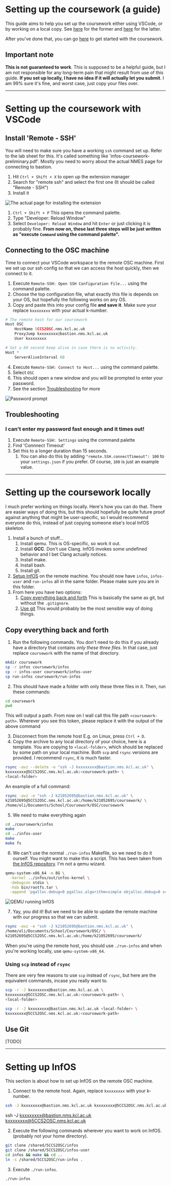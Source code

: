 # Setting up the coursework (a guide)

This guide aims to help you set up the coursework either using VSCode, 
or by working on a local copy. See 
[here](#setting-up-the-coursework-with-vscode) for the former and 
[here](#setting-up-the-coursework-locally) for the latter.

After you've done that, you can go [here](#setting-up-infos) to get 
started with the coursework.

## Important note

**This is not guaranteed to work**. This is supposed to be a helpful 
guide, but I am not responsible for any long-term pain that might result
from use of this guide. **If you set up locally, I have no idea if it 
will actually let you submit**. I am 99% sure it's fine, and worst case,
just copy your files over.

------------------------------------------------------------------------

# Setting up the coursework with VSCode

## Install 'Remote - SSH'

You will need to make sure you have a working `ssh` command set up.
Refer to the lab sheet for this. It's called something like 
'infos-coursework-preliminary.pdf'. Mostly you need to worry about the 
actual NMES page for connecting to bastion.

1. Hit `Ctrl + Shift + X` to open up the extension manager
2. Search for "remote ssh" and select the first one (It should be called 
   "Remote - SSH")
3. Install it

![The actual page for installing the extension](image.png)

1. `Ctrl + Shift + P` This opens the command palette.
2. Type "Developer: Reload Window"
3. Select `Developer: Reload Window` and hit `Enter` or just clicking it
   is probably fine. **From now on, these last three steps will be 
   just written as "execute `Command` using the command palette".**

## Connecting to the OSC machine

Time to connect your VSCode workspace to the remote OSC machine. First
we set up our ssh config so that we can access the host quickly, then
we connect to it.

1. Execute `Remote-SSH: Open SSH Configuration File...` using the 
   command palette.
2. Choose the top configuration file, what exactly this file is depends
   on your OS, but hopefully the following works on any OS.
3. Copy and paste this into your config file **and save it**. Make sure
   your replace `kxxxxxxxx` with your actual k-number.

```py
# The remote host for our coursework
Host OSC
    HostName 5CCS2OSC.nms.kcl.ac.uk
    ProxyJump kxxxxxxxx@bastion.nms.kcl.ac.uk
    User kxxxxxxxx

# Set a 60 second keep alive in case there is no activity.
Host *
    ServerAliveInterval 60
```

4. Execute `Remote-SSH: Connect to Host...` using the command palette.
5. Select `OSC`
6. This should open a new window and you will be prompted to enter your
   password. 
7. See the section [Troubleshooting](#troubleshooting) for more

![Password prompt](image2.png)

## Troubleshooting

### I can't enter my password fast enough and it times out!

1. Execute `Remote-SSH: Settings` using the command palette
2. Find 'Connnect Timeout'
3. Set this to a longer duration than 15 seconds.
   1. You can also do this by adding `"remote.SSH.connectTimeout": 100`
      to your `settings.json` if you prefer. Of course, `100` is just
      an example value.

------------------------------------------------------------------------

# Setting up the coursework locally

I much prefer working on things locally. Here's how you can do that.
There are easier ways of doing this, but this should hopefully be quite
future proof against anything that might be user-specific, so I would 
recommend everyone do this, instead of just copying someone else's 
local InfOS skeleton.

1. Install a bunch of stuff...
   1. Install qemu. This is OS-specific, so work it out.
   2. Install **GCC**. Don't use Clang. InfOS invokes some undefined 
      behavior and I bet Clang actually notices.
   4. Install make.
   5. Install bash.
   6. Install git.
2. [Setup InfOS](#setting-up-infos) on the remote machine. You should 
   now have `infos`, `infos-user` and `run-infos` all in the same 
   folder. Please make sure you are in this folder.
3. From here you have two options:
   1. [Copy everything back and forth](#copy-everything-back-and-forth)
      This is basically the same as git, but without the `.gitignore`.
   2. [Use git](#use-git) This would probably be the most sensible way
      of doing things.

## Copy everything back and forth

1. Run the following commands. You don't need to do this if you already
   have a directory that contains *only these three files*. In that 
   case, just replace `coursework` with the name of that directory.

```sh
mkdir coursework
cp -r infos coursework/infos
cp -r infos-user coursework/infos-user
cp run-infos coursework/run-infos
```

2. This should have made a folder with only these three files in it.
   Then, run these commands: 

```sh
cd coursework
pwd
```

This will output a path. From now on I wall call this file path
`<coursework-path>`. Wherever you see this token, please replace it with 
the output of the above command

3. Disconnect from the remote host E.g. on Linux, press `Ctrl + D`.
4. Copy the archive to any local directory of your choice, here is a 
   template. You are copying to `<local-folder>`, which should be 
   replaced by some path on your local machine. Both `scp` and `rsync`
   versions are provided. I recommend `rsync`, it is much faster.

```sh
rsync -avz --delete -e "ssh -J kxxxxxxxx@bastion.nms.kcl.ac.uk" \
kxxxxxxxx@5CCS2OSC.nms.kcl.ac.uk:<coursework-path> \
<local-folder>
```

An example of a full command:

```sh
rsync -avz -e "ssh -J k21052695@bastion.nms.kcl.ac.uk" \
k21052695@5CCS2OSC.nms.kcl.ac.uk:/home/k21052695/coursework/ \
/home/oli/Documents/School/Coursework/OSC/coursework
```

5. We need to make everything again

```sh
cd ./coursework/infos
make
cd ../infos-user
make
make fs
``` 

6. We can't use the normal `./run-infos` Makefile, so we need to do it
   ourself. You might want to make this a script. This has been taken
   from [the InfOS repository](https://github.com/tspink/infos). I'm not
   a qemu wizard.

```sh
qemu-system-x86_64 -m 8G \
  -kernel ../infos/out/infos-kernel \
  -debugcon stdio \
  -hda bin/rootfs.tar \
  -append 'pgalloc.debug=0 pgalloc.algorithm=simple objalloc.debug=0 sched.debug=0 sched.algorithm=cfs syslog=serial boot-device=ata0 init=/usr/init'
```

![QEMU running InfOS](image-1.png)

7. Yay, you did it! But we need to be able to update the remote machine
   with our progress so that we can submit.

```sh
rsync -avz -e "ssh -J k21052695@bastion.nms.kcl.ac.uk" \
/home/oli/Documents/School/Coursework/OSC/ \
k21052695@5CCS2OSC.nms.kcl.ac.uk:/home/k21052695/coursework/
```

When you're using the remote host, you should use `./run-infos` and when
you're working locally, use `qemu-system-x86_64`. 

### Using `scp` instead of `rsync`

There are very few reasons to use `scp` instead of `rsync`, but here are
the equivalent commands, incase you really want to.

```sh
scp -r -J kxxxxxxxx@bastion.nms.kcl.ac.uk \
kxxxxxxxx@5CCS2OSC.nms.kcl.ac.uk:<coursework-path> \
<local-folder>
```

```sh
scp -r -J kxxxxxxxx@bastion.nms.kcl.ac.uk <local-folder> \
kxxxxxxxx@5CCS2OSC.nms.kcl.ac.uk:<coursework-path>
```

## Use Git

[TODO]

------------------------------------------------------------------------

# Setting up InfOS

This section is about how to set up InfOS on the remote OSC machine.

1. Connect to the remote host. Again, replace `kxxxxxxxx` with your 
   k-number.

```sh
ssh -J kxxxxxxxx@bastion.nms.kcl.ac.uk kxxxxxxxx@5CCS2OSC.nms.kcl.ac.uk
```

ssh -J kxxxxxxxx@bastion.nms.kcl.ac.uk kxxxxxxxx@5CCS2OSC.nms.kcl.ac.uk

2. Execute the following commands wherever you want to work on InfOS.
   (probably not your home directory).

```sh
git clone /shared/5CCS2OSC/infos
git clone /shared/5CCS2OSC/infos-user
cd infos && make && cd ..
ln -s /shared/5CCS2OSC/run-infos .
```

3. Execute `./run-infos`.

```sh
./run-infos
```